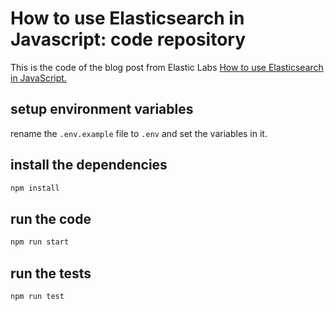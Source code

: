 # How to use Elasticsearch in Javascript: code repository

This is the code of the blog post from Elastic Labs [How to use Elasticsearch in JavaScript.](https://www.elastic.co/search-labs/blog/how-to-use-elasticsearch-in-javascript)

## setup environment variables

rename the `.env.example` file to `.env` and set the variables in it.

## install the dependencies

```bash
npm install
```
## run the code

```bash
npm run start
```
## run the tests

```bash
npm run test
```